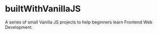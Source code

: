 # builtWithVanillaJS
A series of small Vanilla JS projects to help beginners learn Frontend Web Development.
